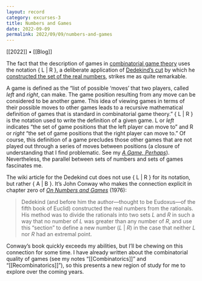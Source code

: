 ```yaml
---
layout: record
category: excurses-3
title: Numbers and Games
date: 2022-09-09
permalink: 2022/09/09/numbers-and-games
---
```


[[2022]] • [[Blog]]

The fact that the description of games in [combinatorial game theory](https://en.wikipedia.org/wiki/Combinatorial_game_theory#Overview) uses the notation &#123; L &#124; R &#125;, a deliberate application of [Dedekind’s cut](https://en.wikipedia.org/wiki/Dedekind_cut) by which he [constructed the set of the real numbers](https://en.wikipedia.org/wiki/Construction_of_the_real_numbers), strikes me as quite remarkable.

A game is defined as the “list of possible ‘moves’ that two players, called *left* and *right*, can make. The game position resulting from any move can be considered to be another game. This idea of viewing games in terms of their possible moves to other games leads to a recursive mathematical definition of games that is standard in combinatorial game theory.” &#123; L &#124; R &#125; is the notation used to write the definition of a given game. L or *left* indicates “the set of game positions that the left player can move to” and R or *right* “the set of game positions that the right player can move to.” Of course, this definition of a game precludes those other games that are not played out through a series of moves between positions (a closure of understanding that I find problematic. See my [*A Game, Perhaps*](https://vagrantludology.itch.io/a-game-perhaps)). Nevertheless, the parallel between sets of numbers and sets of games fascinates me.

The wiki article for the Dedekind cut does not use &#123; L &#124; R &#125; for its notation, but rather &#123; A &#124; B &#125;. It’s John Conway who makes the connection explicit in chapter zero of [*On Numbers and Games*](https://books.google.ca/books/about/On_Numbers_and_Games.html?id=tXiVo8qA5PQC) (1976):

> Dedekind (and before him the author—thought to be Eudoxus—of the fifth book of Euclid) constructed the real numbers from the rationals. His method was to divide the rationals into two sets *L* and *R* in such a way that no number of *L* was greater than any number of *R*, and use this “section” to define a new number (*L* &#124; *R*) in the case that neither *L* nor *R* had an extremal point.

Conway’s book quickly exceeds my abilities, but I’ll be chewing on this connection for some time. I have already written about the combinatorial quality of games (see my notes “[[Combinatorics]]” and “[[Recombinatorics]]”), so this presents a new region of study for me to explore over the coming years.
